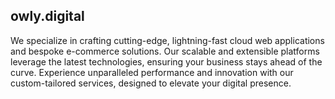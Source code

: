 ## owly.digital

We specialize in crafting cutting-edge, lightning-fast cloud web applications and bespoke e-commerce solutions. Our scalable and extensible platforms leverage the latest technologies, ensuring your business stays ahead of the curve. Experience unparalleled performance and innovation with our custom-tailored services, designed to elevate your digital presence.
